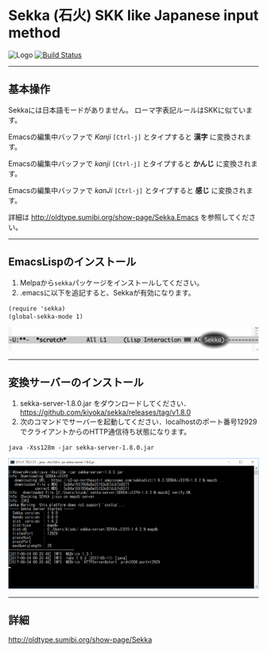 # Sekka (石火) SKK like Japanese input method

![Logo](https://www.dropbox.com/s/eabcg33iqx5h7nw/iStock_000016378483XTiny.jpg?raw=1)  [![Build Status](https://travis-ci.org/kiyoka/sekka.svg?branch=master)](https://travis-ci.org/kiyoka/sekka)

----

## 基本操作

Sekkaには日本語モードがありません。
ローマ字表記ルールはSKKに似ています。

   Emacsの編集中バッファで _Kanji_ `[Ctrl-j]` とタイプすると **漢字** に変換されます。
   
   Emacsの編集中バッファで _kanji_ `[Ctrl-j]` とタイプすると **かんじ** に変換されます。
   
   Emacsの編集中バッファで _kanJi_ `[Ctrl-j]` とタイプすると **感じ** に変換されます。

詳細は <http://oldtype.sumibi.org/show-page/Sekka.Emacs> を参照してください。

----

## EmacsLispのインストール

1. Melpaから`sekka`パッケージをインストールしてください。
2. .emacsに以下を追記すると、Sekkaが有効になります。

```
(require 'sekka)
(global-sekka-mode 1)
```

![enabled]( ./doc/img/sekka.modeline.png )

----

## 変換サーバーのインストール

1. sekka-server-1.8.0.jar をダウンロードしてください． <https://github.com/kiyoka/sekka/releases/tag/v1.8.0>
2. 次のコマンドでサーバーを起動してください．localhostのポート番号12929でクライアントからのHTTP通信待ち状態になります。

```
java -Xss128m -jar sekka-server-1.8.0.jar
```

![enabled]( ./doc/img/java_on_windows10.png )

----

## 詳細
 <http://oldtype.sumibi.org/show-page/Sekka>

